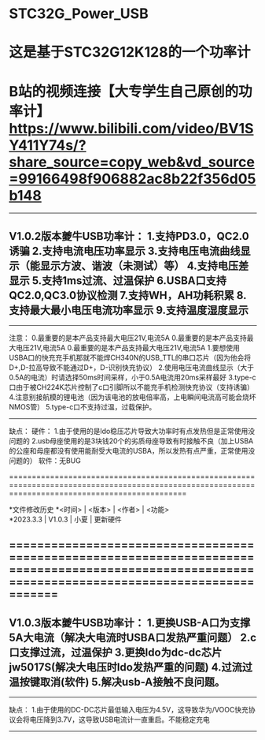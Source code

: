 # STC32G_Power_USB
这是基于STC32G12K128的一个功率计
===================================================================================================================================================
B站的视频连接【大专学生自己原创的功率计】 https://www.bilibili.com/video/BV1SY411Y74s/?share_source=copy_web&vd_source=99166498f906882ac8b22f356d05b148
===================================================================================================================================================
---------------------------------------------------------------------------------------------------------------------------------------------------
V1.0.2版本夔牛USB功率计：
  1.支持PD3.0，QC2.0诱骗
  2.支持电流电压功率显示
  3.支持电压电流曲线显示（能显示方波、谐波（未测试）等）
  4.支持电压差显示
  5.支持1ms过流、过温保护
  6.USBA口支持QC2.0,QC3.0协议检测
  7.支持WH，AH功耗积累
  8.支持最大最小电压电流功率显示
  9.支持温度湿度显示
---------------------------------------------------------------------------------------------------------------------------------------------------
***************************************************************************************************************************************************
注意：
  0.最重要的是本产品支持最大电压21V,电流5A
  0.最重要的是本产品支持最大电压21V,电流5A
  0.最重要的是本产品支持最大电压21V,电流5A
  1.要想使用USBA口的快充充手机那就不能焊CH340N的USB_TTL的串口芯片（因为他会将D+,D-拉高导致不能通过D+，D-识别快充协议）
  2.使用电压电流曲线显示（大于0.5A的电流）时请选择50ms时间采样，小于0.5A电流用20ms采样最好
  3.type-c口由于被CH224K芯片控制了c口引脚所以不能充手机检测快充协议（支持诱骗）
  4.注意别接航模的锂电池（因为该电池的放电倍率高，上电瞬间电流高可能会烧坏NMOS管）
  5.type-c口不支持过温，过载保护。
***************************************************************************************************************************************************
缺点：
硬件：
  1.由于使用的是ldo稳压芯片导致大功率时有点发热但是正常使用没问题的
  2.usb母座使用的是3块钱20个的劣质母座导致有时接触不良（加上USBA的公座和母座都没有使用能耐受大电流的USBA，所以发热有点严重，正常使用没问题的）
软件：无BUG

===================================================================================================================================================

*文件修改历史
*<时间>    | <版本>  | <作者>  | <功能>  
*2023.3.3 | V1.0.3   | 小夏    | 更新硬件

===================================================================================================================================================
---------------------------------------------------------------------------------------------------------------------------------------------------
V1.0.3版本夔牛USB功率计：
  1.更换USB-A口为支撑5A大电流（解决大电流时USBA口发热严重问题）
  2.c口支撑过流，过温保护
  3.更换ldo为dc-dc芯片jw5017S(解决大电压时ldo发热严重的问题)
  4.过流过温按键取消(软件)
  5.解决usb-A接触不良问题。
---------------------------------------------------------------------------------------------------------------------------------------------------  
***************************************************************************************************************************************************
缺点：
  1.由于使用的DC-DC芯片最低输入电压为4.5V，这导致华为/VOOC快充协议会将电压降到3.7V，这导致USB电流计一直重启。不能稳定充电
***************************************************************************************************************************************************

